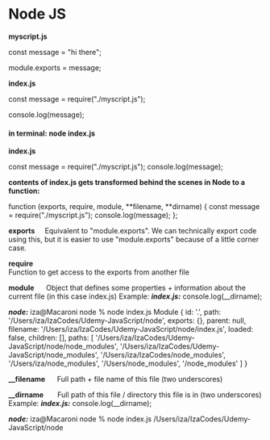 # Node JS

**myscript.js**

const message = "hi there";

module.exports = message;

**index.js**

const message = require("./myscript.js");

console.log(message);

#### in terminal: node index.js

**index.js**

const message = require("./myscript.js");
console.log(message);

**contents of index.js gets transformed behind the scenes in Node to a function:**

function (exports, require, module, **filename, **dirname) {
const message = require("./myscript.js");
console.log(message);
};

**exports**    
Equivalent to "module.exports". We can technically export code using this, but it is easier to use "module.exports" because of a little corner case.

**require**       
Function to get access to the exports from another file

**module**     
Object that defines some properties + information about the current file (in this case index.js)
Example:
**_index.js:_**
console.log(\_\_dirname);

**_node:_**
iza@Macaroni node % node index.js
Module {
id: '.',
path: '/Users/iza/IzaCodes/Udemy-JavaScript/node',
exports: {},
parent: null,
filename: '/Users/iza/IzaCodes/Udemy-JavaScript/node/index.js',
loaded: false,
children: [],
paths: [
'/Users/iza/IzaCodes/Udemy-JavaScript/node/node_modules',
'/Users/iza/IzaCodes/Udemy-JavaScript/node_modules',
'/Users/iza/IzaCodes/node_modules',
'/Users/iza/node_modules',
'/Users/node_modules',
'/node_modules'
]
}

**\_\_filename**     
Full path + file name of this file (two underscores)

**\_\_dirname**      
Full path of this file / directory this file is in (two underscores)
Example:
**_index.js:_**
console.log(\_\_dirname);

**_node:_**
iza@Macaroni node % node index.js
/Users/iza/IzaCodes/Udemy-JavaScript/node
